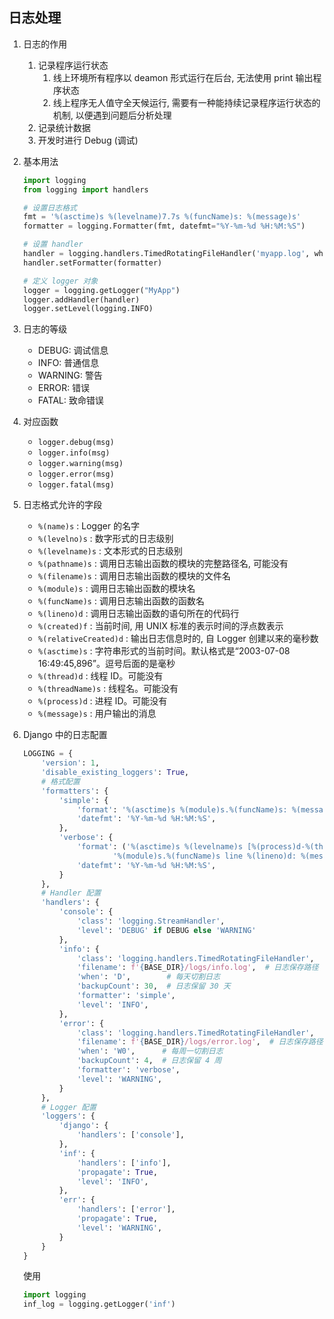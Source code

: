 ## 日志处理

1. 日志的作用

   1. 记录程序运行状态
      1. 线上环境所有程序以 deamon 形式运行在后台, 无法使用 print 输出程序状态
      2. 线上程序无人值守全天候运行, 需要有一种能持续记录程序运行状态的机制, 以便遇到问题后分析处理
   2. 记录统计数据
   3. 开发时进行 Debug (调试)

2. 基本用法

   ```python
   import logging
   from logging import handlers
   
   # 设置日志格式
   fmt = '%(asctime)s %(levelname)7.7s %(funcName)s: %(message)s'
   formatter = logging.Formatter(fmt, datefmt="%Y-%m-%d %H:%M:%S")
   
   # 设置 handler
   handler = logging.handlers.TimedRotatingFileHandler('myapp.log', when='D', backupCount=30)
   handler.setFormatter(formatter)
   
   # 定义 logger 对象
   logger = logging.getLogger("MyApp")
   logger.addHandler(handler)
   logger.setLevel(logging.INFO)
   ```

3. 日志的等级

   - DEBUG: 调试信息
   - INFO: 普通信息
   - WARNING: 警告
   - ERROR: 错误
   - FATAL: 致命错误

4. 对应函数

   - `logger.debug(msg)`
   - `logger.info(msg)`
   - `logger.warning(msg)`
   - `logger.error(msg)`
   - `logger.fatal(msg)`

5. 日志格式允许的字段

   - `%(name)s` : Logger 的名字
   - `%(levelno)s` : 数字形式的日志级别
   - `%(levelname)s` : 文本形式的日志级别
   - `%(pathname)s` : 调用日志输出函数的模块的完整路径名, 可能没有
   - `%(filename)s` : 调用日志输出函数的模块的文件名
   - `%(module)s` : 调用日志输出函数的模块名
   - `%(funcName)s` : 调用日志输出函数的函数名
   - `%(lineno)d` : 调用日志输出函数的语句所在的代码行
   - `%(created)f` : 当前时间, 用 UNIX 标准的表示时间的浮点数表示
   - `%(relativeCreated)d` : 输出日志信息时的, 自 Logger 创建以来的毫秒数
   - `%(asctime)s` : 字符串形式的当前时间。默认格式是“2003-07-08 16:49:45,896”。逗号后面的是毫秒
   - `%(thread)d` : 线程 ID。可能没有
   - `%(threadName)s` : 线程名。可能没有
   - `%(process)d` : 进程 ID。可能没有
   - `%(message)s` : 用户输出的消息

6. Django 中的日志配置

   ```python
   LOGGING = {
       'version': 1,
       'disable_existing_loggers': True,
       # 格式配置
       'formatters': {
           'simple': {
               'format': '%(asctime)s %(module)s.%(funcName)s: %(message)s',
               'datefmt': '%Y-%m-%d %H:%M:%S',
           },
           'verbose': {
               'format': ('%(asctime)s %(levelname)s [%(process)d-%(threadName)s] '
                       '%(module)s.%(funcName)s line %(lineno)d: %(message)s'),
               'datefmt': '%Y-%m-%d %H:%M:%S',
           }
       },
       # Handler 配置
       'handlers': {
           'console': {
               'class': 'logging.StreamHandler',
               'level': 'DEBUG' if DEBUG else 'WARNING'
           },
           'info': {
               'class': 'logging.handlers.TimedRotatingFileHandler',
               'filename': f'{BASE_DIR}/logs/info.log',  # 日志保存路径
               'when': 'D',        # 每天切割日志
               'backupCount': 30,  # 日志保留 30 天
               'formatter': 'simple',
               'level': 'INFO',
           },
           'error': {
               'class': 'logging.handlers.TimedRotatingFileHandler',
               'filename': f'{BASE_DIR}/logs/error.log',  # 日志保存路径
               'when': 'W0',      # 每周一切割日志
               'backupCount': 4,  # 日志保留 4 周
               'formatter': 'verbose',
               'level': 'WARNING',
           }
       },
       # Logger 配置
       'loggers': {
           'django': {
               'handlers': ['console'],
           },
           'inf': {
               'handlers': ['info'],
               'propagate': True,
               'level': 'INFO',
           },
           'err': {
               'handlers': ['error'],
               'propagate': True,
               'level': 'WARNING',
           }
       }
   }
   ```

   使用

   ```python
   import logging
   inf_log = logging.getLogger('inf')
   ```

   